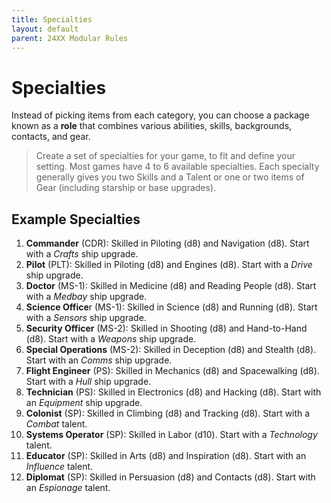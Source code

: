 ```yaml
---
title: Specialties
layout: default
parent: 24XX Modular Rules
---
```




# Specialties

Instead of picking items from each category, you can choose a package known as a **role** that combines various abilities, skills, backgrounds, contacts, and gear.

> Create a set of specialties for your game, to fit and define your setting. Most games have 4 to 6 available specialties. Each specialty generally gives you two Skills and a Talent or one or two items of Gear (including starship or base upgrades).

## Example Specialties





1. **Commander** (CDR): Skilled in Piloting (d8) and Navigation (d8).  Start with a _Crafts_ ship upgrade.
2. **Pilot** (PLT): Skilled in Piloting (d8) and Engines (d8). Start with a *Drive* ship upgrade.
3. **Doctor** (MS-1): Skilled in Medicine (d8) and Reading People (d8). Start with a *Medbay* ship upgrade.
4. **Science Office**r (MS-1): Skilled in Science (d8) and Running (d8). Start with a *Sensors* ship upgrade.
5. **Security Officer** (MS-2): Skilled in Shooting (d8) and Hand-to-Hand (d8). Start with a _Weapons_ ship upgrade.
6. **Special Operations** (MS-2): Skilled in Deception (d8) and Stealth (d8). Start with an *Comms* ship upgrade.
7. **Flight Engineer** (PS): Skilled in Mechanics (d8) and Spacewalking (d8). Start with a *Hull* ship upgrade.
8. **Technician** (PS): Skilled in Electronics (d8) and Hacking (d8). Start with an *Equipment* ship upgrade.
9. **Colonist** (SP): Skilled in Climbing (d8) and Tracking (d8). Start with a _Combat_ talent.
10. **Systems Operator** (SP): Skilled in Labor (d10). Start with a _Technology_ talent.
11. **Educator** (SP): Skilled in Arts (d8) and Inspiration (d8). Start with an _Influence_ talent.
12. **Diplomat** (SP): Skilled in Persuasion (d8) and Contacts (d8). Start with an _Espionage_ talent.



